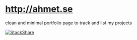 # http://ahmet.se
clean and minimal portfolio page to track and list my projects


[![StackShare](https://img.shields.io/badge/tech-stack-0690fa.svg?style=flat)](https://stackshare.io/ayildirim/my-stack)
